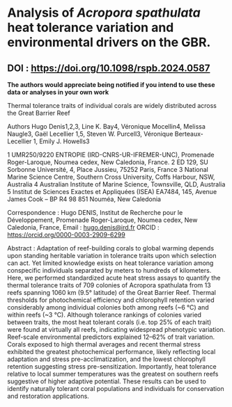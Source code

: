 # Analysis of *Acropora spathulata* heat tolerance variation and environmental drivers on the GBR.

 ## DOI : https://doi.org/10.1098/rspb.2024.0587


**The authors would appreciate being notified if you intend to use these data or analyses in your own work**

Thermal tolerance traits of individual corals are widely distributed across the Great Barrier Reef

Authors
Hugo Denis1,2,3, Line K. Bay4, Véronique Mocellin4, Melissa Naugle3, Gaël Lecellier 1,5, Steven W. Purcell3, Véronique Berteaux-Lecellier 1, Emily J. Howells3

1 UMR250/9220 ENTROPIE (IRD-CNRS-UR-IFREMER-UNC), Promenade Roger-Laroque, Noumea cedex, New Caledonia, France.
2 ED 129, SU Sorbonne Université, 4, Place Jussieu, 75252 Paris, France
3 National Marine Science Centre, Southern Cross University, Coffs Harbour, NSW, Australia
4 Australian Institute of Marine Science, Townsville, QLD, Australia
5 Institut de Sciences Exactes et Appliquées (ISEA) EA7484, 145, Avenue James Cook – BP R4 98 851 Nouméa, New Caledonia

Correspondence : Hugo DENIS, Institut de Recherche pour le Développement, Promenade Roger-Laroque, Noumea cedex, New Caledonia, France, Email : hugo.denis@ird.fr ORCID : https://orcid.org/0000-0003-2909-6299

Abstract : Adaptation of reef-building corals to global warming depends upon standing heritable variation in tolerance traits upon which selection can act. Yet limited knowledge exists on heat tolerance variation among conspecific individuals separated by meters to hundreds of kilometers. Here, we performed standardized acute heat stress assays to quantify the thermal tolerance traits of 709 colonies of Acropora spathulata from 13 reefs spanning 1060 km (9.5° latitude) of the Great Barrier Reef. Thermal thresholds for photochemical efficiency and chlorophyll retention varied considerably among individual colonies both among reefs (~6 °C) and within reefs (~3 °C). Although tolerance rankings of colonies varied between traits, the most heat tolerant corals (i.e. top 25% of each trait) were found at virtually all reefs, indicating widespread phenotypic variation. Reef-scale environmental predictors explained 12–62% of trait variation. Corals exposed to high thermal averages and recent thermal stress exhibited the greatest photochemical performance, likely reflecting local adaptation and stress pre-acclimatization, and the lowest chlorophyll retention suggesting stress pre-sensitization. Importantly, heat tolerance relative to local summer temperatures was the greatest on southern reefs suggestive of higher adaptive potential. These results can be used to identify naturally tolerant coral populations and individuals for conservation and restoration applications.

